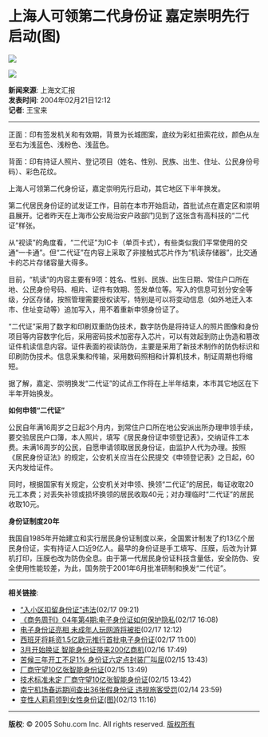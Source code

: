 # 上海人可领第二代身份证 嘉定崇明先行启动(图)

![](https://photo.sohu.com/2004/02/21/46/Img219154633.jpg)

![](https://photo.sohu.com/2004/02/21/46/Img219154632.jpg)

**新闻来源**: 上海文汇报  
**发表时间**: 2004年02月21日12:12  
**记者**: 王宝来  

---

正面：印有签发机关和有效期，背景为长城图案，底纹为彩虹扭索花纹，颜色从左至右为浅蓝色、浅粉色、浅蓝色。

背面：印有持证人照片、登记项目（姓名、性别、民族、出生、住址、公民身份号码）、彩色花纹。

上海人可领第二代身份证，嘉定崇明先行启动，其它地区下半年换发。

第二代居民身份证的试发证工作，目前在本市开始启动，首批试点在嘉定区和崇明县展开。记者昨天在上海市公安局治安户政部门见到了这张含有高科技的“二代证”样张。

从“视读”的角度看，“二代证”为IC卡（单页卡式），有些类似我们平常使用的交通“一卡通”。但“二代证”在内容上采取了非接触式芯片作为“机读存储器”，比交通卡的芯片存储容量大得多。

目前，“机读”的内容主要有9项：姓名、性别、民族、出生日期、常住户口所在地、公民身份号码、相片、证件有效期、签发单位等。写入的信息可划分安全等级，分区存储，按照管理需要授权读写，特别是可以将变动信息（如外地迁入本市、住址变动等）追加写入，用不着重新申领身份证了。

“二代证”采用了数字和印刷双重防伪技术，数字防伪是将持证人的照片图像和身份项目等内容数字化后，采用密码技术加密存入芯片，可以有效起到防止伪造和篡改证件机读信息内容。证件表面的视读防伪，主要是采用了新技术制作的防伪标识和印刷防伪技术。信息采集和传输，采用数码照相和计算机技术，制证周期也将缩短。

据了解，嘉定、崇明换发“二代证”的试点工作将在上半年结束，本市其它地区在下半年开始换发。

**如何申领“二代证”**

公民自年满16周岁之日起3个月内，到常住户口所在地公安派出所办理申领手续，要交验居民户口簿，本人照片，填写《居民身份证申领登记表》，交纳证件工本费。未满16周岁的公民，自愿申请领取居民身份证，由监护人代为办理。按照《居民身份证法》的规定，公安机关应当在公民提交《申领登记表》之日起，60天内发给证件。

同时，根据国家有关规定，公安机关对申领、换领“二代证”的居民，每证收取20元工本费；对丢失补领或损坏换领的居民收取40元；对办理临时“二代证”的居民收取10元。

**身份证制度20年**

我国自1985年开始建立和实行居民身份证制度以来，全国累计制发了约13亿个居民身份证，实有持证人口近9亿人。最早的身份证是手工填写、压膜，后改为计算机打印，压膜也改为防伪全息。由于第一代居民身份证科技含量低，安全防伪、安全使用性能较差，为此，国务院于2001年6月批准研制和换发“二代证”。

--- 

**相关链接**:
- [“入小区扣留身份证”违法](https://gd.sohu.com/2004/02/17/07/article219100702.shtml)(02/17 09:21)
- [《商务周刊》04年第4期:电子身份证如何保护隐私](https://media.news.sohu.com/2004/02/17/75/news219107549.shtml)(02/17 16:08)
- [电子身份证亮相 未成年人玩网游将被拒](https://games.sohu.com/2004/02/17/42/article219104255.shtml)(02/17 12:12)
- [西班牙将耗资1.5亿欧元推行首批电子身份证](https://it.sohu.com/2004/02/17/30/article219103008.shtml)(02/17 11:00)
- [3月开始换证 智能身份证带来200亿商机](https://it.sohu.com/2004/02/16/58/article219095866.shtml)(02/16 17:49)
- [苦候三年开工不足1% 身份证六定点封装厂叫屈](https://it.sohu.com/2004/02/15/13/article219081302.shtml)(02/15 13:43)
- [厂商守望10亿张智能身份证](https://it.sohu.com/2004/02/15/12/article219081287.shtml)(02/15 13:49)
- [技术标准未定 厂商守望10亿张智能身份证](https://it.sohu.com/2004/02/15/12/article219081287.shtml)(02/15 13:42)
- [南宁机场春运期间查出36张假身份证 违规旅客受罚](https://news.sohu.com/2004/02/14/79/news219077915.shtml)(02/14 23:59)
- [变性人莉莉领到女性身份证(图)](https://women.sohu.com/2004/02/13/17/article219061765.shtml)(02/13 11:16)

--- 

**版权**: © 2005 Sohu.com Inc. All rights reserved. [版权所有](https://www.sohu.com/about/copyright.html)
<!-- tcd_original_link http://news.sohu.com/2004/02/21/46/news219154631.shtml -->
